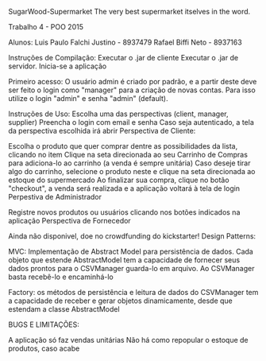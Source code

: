 SugarWood-Supermarket The very best supermarket itselves in the word.

Trabalho 4 - POO 2015

Alunos: Luis Paulo Falchi Justino - 8937479 Rafael Biffi Neto - 8937163

Instruções de Compilação:
Executar o .jar de cliente Executar o .jar de servidor. Inicia-se a aplicação

Primeiro acesso:
O usuário admin é criado por padrão, e a partir deste deve ser feito o login como "manager" para a criação de novas contas. Para isso utilize o login "admin" e senha "admin" (default).

Instruções de Uso:
Escolha uma das perspectivas (client, manager, supplier) Preencha o login com email e senha Caso seja autenticado, a tela da perspectiva escolhida irá abrir Perspectiva de Cliente:

Escolha o produto que quer comprar dentre as possibilidades da lista, clicando no item
Clique na seta direcionada ao seu Carrinho de Compras para adiciona-lo ao carrinho (a venda é sempre unitária)
Caso deseje tirar algo do carrinho, selecione o produto neste e clique na seta direcionada ao estoque do supermercado
Ao finalizar sua compra, clique no botão "checkout", a venda será realizada e a aplicação voltará à tela de login
Perpestiva de Administrador

Registre novos produtos ou usuários clicando nos botões indicados na aplicação Perspectiva de Fornecedor

Ainda não disponivel, doe no crowdfunding do kickstarter! Design Patterns:

MVC: Implementação de Abstract Model para persistência de dados. Cada objeto que estende AbstractModel tem a capacidade de fornecer seus dados prontos para o CSVManager guarda-lo em arquivo. Ao CSVManager basta recebê-lo e encaminhá-lo

Factory: os métodos de persistência e leitura de dados do CSVManager tem a capacidade de receber e gerar objetos dinamicamente, desde que estendam a classe AbstractModel

BUGS E LIMITAÇÕES:

A aplicação só faz vendas unitárias Não há como repopular o estoque de produtos, caso acabe
